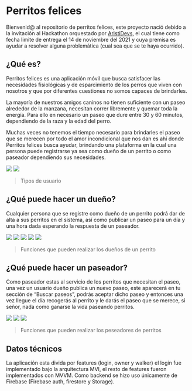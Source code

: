 # Perritos felices

Bienvenid@ al repositorio de perritos felices, este proyecto nació debido a la invitación al Hackathon 
orquestado por [AristiDevs](https://www.youtube.com/watch?v=SI7vGES9fPA), el cual tiene como fecha limite de entrega el 14 de noviembre del 2021 y cuya 
premisa es ayudar a resolver alguna problemática (cual sea que se te haya ocurrido).


## ¿Qué es?


Perritos felices es una aplicación móvil que busca satisfacer las necesidades fisiológicas y de esparcimiento 
de los perros que viven con nosotros y que por diferentes cuestiones no somos capaces de brindarles. 


La mayoría de nuestros amigos caninos no tienen suficiente con un paseo alrededor de la manzana, necesitan correr 
libremente y quemar toda la energía. Para ello en necesario un paseo que dure entre 30 y 60 minutos, dependiendo de 
la raza y la edad del perro.


Muchas veces no tenemos el tiempo necesario para brindarles el paseo que se merecen por todo el amor incondicional 
que nos dan es ahí donde Perritos felices busca ayudar, brindando una plataforma en la cual una persona puede registrarse 
ya sea como dueño de un perrito o como paseador dependiendo sus necesidades.

![](https://firebasestorage.googleapis.com/v0/b/perritos-felices-3834c.appspot.com/o/Screenshot_1636501388.png?alt=media&token=cba464c5-79ea-4926-afbf-8eb202c601b0)
![](https://firebasestorage.googleapis.com/v0/b/perritos-felices-3834c.appspot.com/o/Screenshot_1636501392.png?alt=media&token=1c99a315-6042-4846-8af1-767c618cd38c)
> Tipos de usuario


## ¿Qué puede hacer un dueño?


Cualquier persona que se registre como dueño de un perrito podrá dar de alta a sus perritos en el sistema, así como publicar 
un paseo para un día y una hora dada esperando la respuesta de un paseador.

![](https://firebasestorage.googleapis.com/v0/b/perritos-felices-3834c.appspot.com/o/Screenshot_1636501420.png?alt=media&token=b339686e-61f4-41a3-84ad-1349a43d13e3)
![](https://firebasestorage.googleapis.com/v0/b/perritos-felices-3834c.appspot.com/o/Screenshot_1636501437.png?alt=media&token=91fca253-a2af-4733-a497-bbd831e6c6ca)
![](https://firebasestorage.googleapis.com/v0/b/perritos-felices-3834c.appspot.com/o/Screenshot_1636501447.png?alt=media&token=4134e22a-80ad-4255-8a4f-5895e5f98bb0)
![](https://firebasestorage.googleapis.com/v0/b/perritos-felices-3834c.appspot.com/o/Screenshot_1636501455.png?alt=media&token=49241ddf-bb9d-4e92-baf1-b49673c3af47)
![](https://firebasestorage.googleapis.com/v0/b/perritos-felices-3834c.appspot.com/o/Screenshot_1636501466.png?alt=media&token=00fb86c3-8e31-4e33-93bf-2c9f598d23c0)
> Funciones que pueden realizar los dueños de un perrito


## ¿Qué puede hacer un paseador?


Como paseador estas al servicio de los perritos que necesitan el paseo, una vez un usuario dueño publica un nuevo paseo, este 
aparecerá en tu sección de “Buscar paseos”, podrás aceptar dicho paseo y entonces una vez llegue el día recogerás al perrito y 
le darás el paseo que se merece, si señor, nada como ganarse la vida paseando perritos.

![](https://firebasestorage.googleapis.com/v0/b/perritos-felices-3834c.appspot.com/o/Screenshot_1636501488.png?alt=media&token=0c8313f8-b39c-41c9-895f-04d3fa54e47f)
![](https://firebasestorage.googleapis.com/v0/b/perritos-felices-3834c.appspot.com/o/Screenshot_1636501492.png?alt=media&token=7923ef30-3496-4be2-92bf-4b3b088b8073)
![](https://firebasestorage.googleapis.com/v0/b/perritos-felices-3834c.appspot.com/o/Screenshot_1636502070.png?alt=media&token=1dc40b60-661b-4128-a0b6-0cf999958008)
> Funciones que pueden realizar los peseadores de perritos

## Datos técnicos


La aplicación esta divida por features (login, owner y walker) el login fue implementado bajo la arquitectura MVI, el resto de 
features fueron implementados con MVVM. Como backend se hizo uso únicamente de Firebase (Firebase auth, firestore y Storage).
